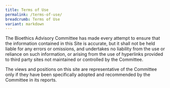 ```yaml
---
title: Terms of Use
permalink: /terms-of-use/
breadcrumb: Terms of Use
variant: markdown
---
```

The Bioethics Advisory Committee has made every attempt to ensure that the information contained in this Site is accurate, but it shall not be held liable for any errors or omissions, and undertakes no liability from the use or reliance on such information, or arising from the use of hyperlinks provided to third party sites not maintained or controlled by the Committee.

The views and positions on this site are representative of the Committee only if they have been specifically adopted and recommended by the Committee in its reports.